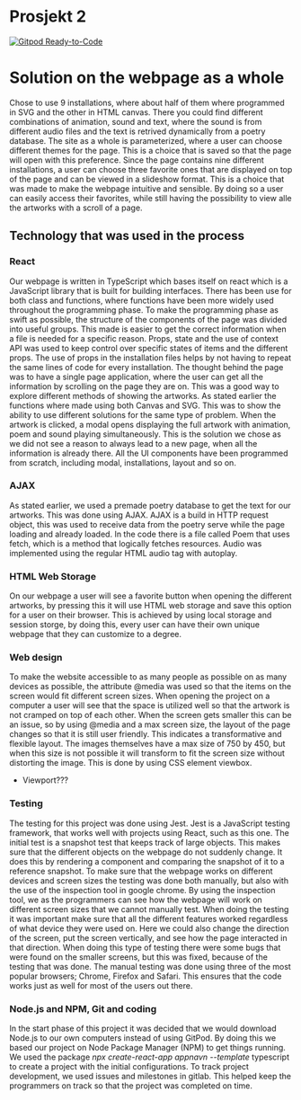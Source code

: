 # Prosjekt 2
[![Gitpod Ready-to-Code](https://img.shields.io/badge/Gitpod-Ready--to--Code-blue?logo=gitpod)](https://gitpod.idi.ntnu.no/#https://gitlab.stud.idi.ntnu.no/it2810-h20/team-07/prosjekt-2) 


# Solution on the webpage as a whole
Chose to use 9 installations, where about half of them where programmed in SVG and the other in HTML canvas. There you could find different combinations of animation, sound and text, where the sound is from different audio files and the text is retrived dynamically from a poetry database. The site as a whole is parameterized, where a user can choose different themes for the page. This is a choice that is saved so that the page will open with this preference. Since the page contains nine different installations, a user can choose three favorite ones that are displayed on top of the page and can be viewed in a slideshow format. This is a choice that was made to make the webpage intuitive and sensible. By doing so a user can easily access their favorites, while still having the possibility to view alle the artworks with a scroll of a page.

## Technology that was used in the process

### React

Our webpage is written in TypeScript which bases itself on react which is a JavaScript library that is built for building interfaces. There has been use for both class and functions, where functions have been more widely used throughout the programming phase. To make the programming phase as swift as possible, the structure of the components of the page was divided into useful groups. This made is easier to get the correct information when a file is needed for a specific reason. Props, state and the use of context API was used to keep control over specific states of items and the different props. The use of props in the installation files helps by not having to repeat the same lines of code for every installation. The thought behind the page was to have a single page application, where the user can get all the information by scrolling on the page they are on. This was a good way to explore different methods of showing the artworks. As stated earlier the functions where made using both Canvas and SVG. This was to show the ability to use different solutions for the same type of problem. When the artwork is clicked, a modal opens displaying the full artwork with animation, poem and sound playing simultaneously. This is the solution we chose as we did not see a reason to always lead to a new page, when all the information is already there. All the UI components have been programmed from scratch, including modal, installations, layout and so on.

### AJAX

As stated earlier, we used a premade poetry database to get the text for our artworks. This was done using AJAX. AJAX is a build in HTTP request object, this was used to receive data from the poetry serve while the page loading and already loaded. In the code there is a file called Poem that uses fetch, which is a method that logically fetches resources. Audio was implemented using the regular HTML audio tag with autoplay.

### HTML Web Storage

On our webpage a user will see a favorite button when opening the different artworks, by pressing this it will use HTML web storage and save this option for a user on their browser. This is achieved by using local storage and session storge, by doing this, every user can have their own unique webpage that they can customize to a degree.

### Web design

To make the website accessible to as many people as possible on as many devices as possible, the attribute @media was used so that the items on the screen would fit different screen sizes. When opening the project on a computer a user will see that the space is utilized well so that the artwork is not cramped on top of each other. When the screen gets smaller this can be an issue, so by using @media and a max screen size, the layout of the page changes so that it is still user friendly. This indicates a transformative and flexible layout. The images themselves have a max size of 750 by 450, but when this size is not possible it will transform to fit the screen size without distorting the image. This is done by using CSS element viewbox.

-   Viewport???

### Testing

The testing for this project was done using Jest. Jest is a JavaScript testing framework, that works well with projects using React, such as this one. The initial test is a snapshot test that keeps track of large objects. This makes sure that the different objects on the webpage do not suddenly change. It does this by rendering a component and comparing the snapshot of it to a reference snapshot. To make sure that the webpage works on different devices and screen sizes the testing was done both manually, but also with the use of the inspection tool in google chrome. By using the inspection tool, we as the programmers can see how the webpage will work on different screen sizes that we cannot manually test. When doing the testing it was important make sure that all the different features worked regardless of what device they were used on. Here we could also change the direction of the screen, put the screen vertically, and see how the page interacted in that direction. When doing this type of testing there were some bugs that were found on the smaller screens, but this was fixed, because of the testing that was done. The manual testing was done using three of the most popular browsers; Chrome, Firefox and Safari. This ensures that the code works just as well for most of the users out there.

### Node.js and NPM, Git and coding

In the start phase of this project it was decided that we would download Node.js to our own computers instead of using GitPod. By doing this we based our project on Node Package Manager (NPM) to get things running. We used the package *_npx create-react-app appnavn --template_* typescript to create a project with the initial configurations. To track project development, we used issues and milestones in gitlab. This helped keep the programmers on track so that the project was completed on time.